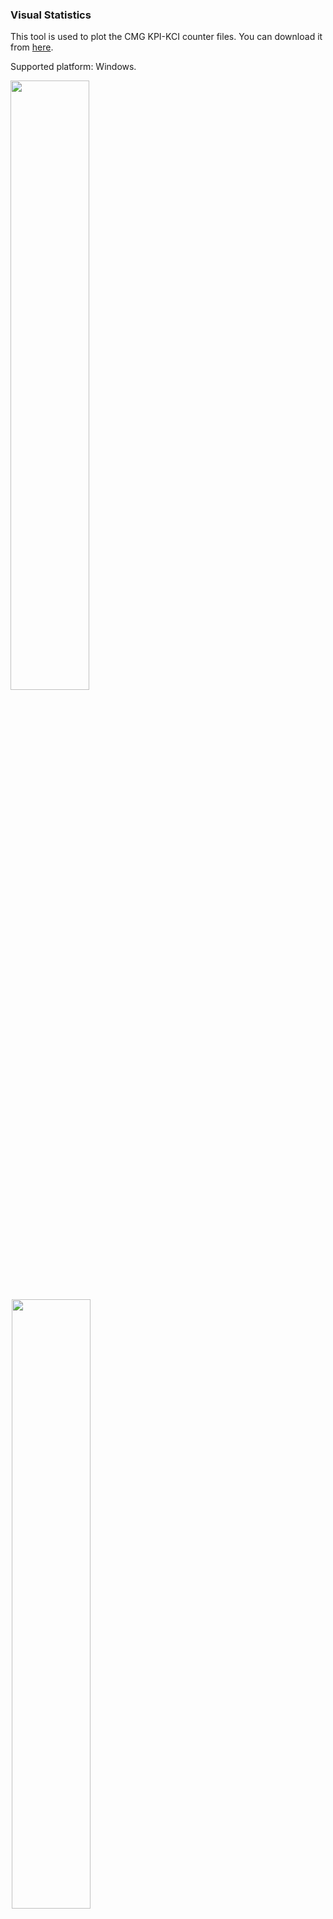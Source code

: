 ### Visual Statistics

This tool is used to plot the CMG KPI-KCI counter files. You can download it from [here](http://sdu.int.nokia-sbell.com:4099/VisualStatisticsSetup.exe).

Supported platform: Windows.

<img src="images/main-window.gif" style="width:50%;padding-right:2px;"/><img src="images/plot-window.gif" style="width:50%;padding-left:2px;"/> 

### Tutorials

**Convert file format**

The XML format KPI-KCI files must be converted to CSV format for performance reason. Click the button <img src="images/tool-button-csv.png"/> in tool bar to convert the selected KPI-KCI files. After the conversion, this tool will ask you whether to open the converted file immediately, or you can open it whenever you want by clicking the <img src="images/tool-button-open.png"/>button.

**Filter counter names**

Once the converted CSV format file is opened, all of the counter names will be displayed in the right pane of the main window. The left pane of the main window displays the modules of the counters. You can select one or more modules to filter the displayed counter names in the right pane.

Additionally, you can type regular expression in the combobox on top right of the main window to filter the displayed counter names more accurately. The "#" character can be used in filter expression as a pipe operator, which has similar function as "|" in Linux shell. For example, the expression `aa#bb` uses `aa` to filter the counter names firstly and then use `bb` to filter against the result of `aa`. The negation symbol is also supported, e.g. `aa#!bb`.

**Plot counters**

Select one or more counter names and click the button <img src="images/tool-button-plot.png"/> in tool bar to plot the selected counters in a single window. If you select more than one counter names and click the button <img src="images/tool-button-plotm.png"/> then each counter will be plotted in a separate window.

**Plot window manipulation**

Use mouse wheel to zoom in/out the plot. While zooming in/out the plot, press `ctrl` key to do the zooming only in *x* axis or `shift` key in *y* axis. The tool button <img src="images/tool-button-restore.png"/> can be used to restore the zoomed plot.

Select the counter names in the legend box to hide the unselected counters. Press `ctrl`/`shift` key to select more than one counter names. Press `alt` key when selecting counter names to rescale the *y* axis for the visible graphs.

Two types of comment can be added in plot window. Right click at blank area and click the `Add Comment` of the context menu to add a comment text. When a counter value is displayed in a text box with a tracer, the `Add Comment` can add a special type of comment which has an arrow point to the position of the displayed value.

The legend box and comment items are draggable and can be dragged at any place in the axis rectangle.

### Lua support

Click the button <img src="images/tool-button-script.png"/> in tool bar of plot window to open the script window. Below is the description of the exposed functions.

```lua
function plot.graph_count()
```

Returns the total number of graphs in a plot window.

```lua
function plot.graph_name(graph)
```

Returns the name of a graph. The first parameter *graph* is the index of the graph in legend box, the index starts from 0.

```lua
function plot.get_lastkey()
```

Returns the last key of the plot, i.e. the last coordinate of the *x* axis. The first key of a plot is 0, the second key is 1, and so on.

```lua
function plot.get_value(graph, key, default)
```

Returns the value of a graph at *key*. The first parameter *graph* is the index of the graph in legend box, the index starts from 0.  If the *key* of graph does not exist, the third optional parameter *default* will be returned. If the default is not given, a nil will be returned.

```lua
function plot.get_dt(key)
```

Returns the date time at *key* as the number of seconds that have passed since 1970-01-01T00:00:00.

```lua
function plot.get_dtstr(key)
```

Returns the date time at *key* as a string, e.g. 2020-08-22 20:07:12.

```lua
function plot.set_selected(graph, sel)
```

Set the selection state of a graph. The first parameter *graph* is the index of the graph in legend box, the index starts from 0. The second parameter is the selection state, `true` indicates selected.

```lua
function plot.add_graph(name, data, r, g, b)
```

Adds a new graph in plot window with *name*. The parameter *data* is an array, the elements' index is represented as the key of the graph. The optional parameters *r*, *g*, *b* will be used as the color of the graph.

```lua
function plot.update(rescaleY)
```

Refreshes the plot area. It is necessary to call this function after adding one or more new graphs or after calling `plot.set_selected`. If the optional parameter *rescaleY* is set to `true` then the *y* axis will be rescaled if necessary.

```lua
function print(text)
```

Prints out the *text* to the log pane of the script window.

**Examples**

---

Add a new graph whose values are the sum of the first two graphs.

```lua
local data = {}
for key=0, plot.get_lastkey() do
    data[key] = plot.get_value(0, key, 0) + plot.get_value(1, key, 0)
end
plot.add_graph("graph_sum", data)
plot.update(true)
```

Add a new graph with blue color and its values are the first graph's value divided by 1000.

```lua
local data = {}
for key=0, plot.get_lastkey() do
    data[key] = plot.get_value(0, key, 0)/1000
end
plot.add_graph("divide_1000", data, 0, 0, 255)
plot.update(true)
```

